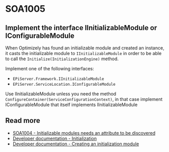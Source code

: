 # SOA1005

## Implement the interface IInitializableModule or IConfigurableModule

When Optimizely has found an initializable module and created an instance, it
casts the initializable module to `IInitializableModule` in order to be 
able to call the `Initialize(InitializationEngine)` method.

Implement one of the following interfaces:

- `EPiServer.Framework.IInitializableModule`
- `EPiServer.ServiceLocation.IConfigurableModule`

Use IInitializableModule unless you need the method `ConfigureContainer(ServiceConfigurationContext)`,
in that case implement IConfigurableModule that itself implements IInitializableModule

## Read more
- [SOA1004 - Initializable modules needs an attribute to be discovered](https://github.com/Stekeblad/stekeblad.optimizely.analyzers/blob/master/doc/Analyzers/SOA1004.md)
- [Developer documentation - Initialization](https://docs.developers.optimizely.com/content-cloud/v12.0.0-content-cloud/docs/initialization)
- [Developer documentation - Creating an initialization module](https://docs.developers.optimizely.com/content-cloud/v12.0.0-content-cloud/docs/creating-an-initialization-module)